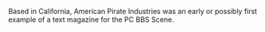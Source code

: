 Based in California, American Pirate Industries was an early or possibly first example of a text magazine for the PC BBS Scene.